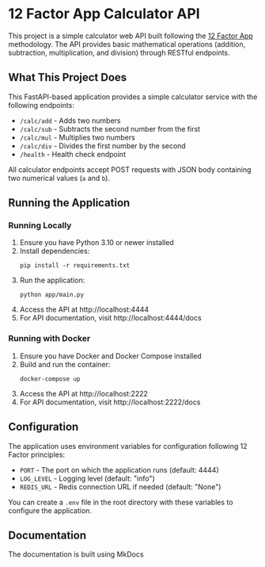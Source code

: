 # 12 Factor App Calculator API

This project is a simple calculator web API built following the [12 Factor App](https://12factor.net/) methodology. The API provides basic mathematical operations (addition, subtraction, multiplication, and division) through RESTful endpoints.

## What This Project Does

This FastAPI-based application provides a simple calculator service with the following endpoints:

* `/calc/add` - Adds two numbers
* `/calc/sub` - Subtracts the second number from the first
* `/calc/mul` - Multiplies two numbers
* `/calc/div` - Divides the first number by the second
* `/health` - Health check endpoint

All calculator endpoints accept POST requests with JSON body containing two numerical values (`a` and `b`).

## Running the Application

### Running Locally

1. Ensure you have Python 3.10 or newer installed
2. Install dependencies:
   ```
   pip install -r requirements.txt
   ```
3. Run the application:
   ```
   python app/main.py
   ```
4. Access the API at http://localhost:4444
5. For API documentation, visit http://localhost:4444/docs

### Running with Docker

1. Ensure you have Docker and Docker Compose installed
2. Build and run the container:
   ```
   docker-compose up
   ```
3. Access the API at http://localhost:2222
4. For API documentation, visit http://localhost:2222/docs

## Configuration

The application uses environment variables for configuration following 12 Factor principles:

* `PORT` - The port on which the application runs (default: 4444)
* `LOG_LEVEL` - Logging level (default: "info")
* `REDIS_URL` - Redis connection URL if needed (default: "None")

You can create a `.env` file in the root directory with these variables to configure the application.

## Documentation

The documentation is built using MkDocs
